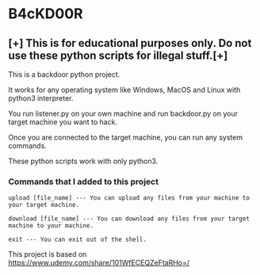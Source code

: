 # B4cKD00R

## [+] This is for educational purposes only. Do not use these python scripts for illegal stuff.[+]

This is a backdoor python project.

It works for any operating system like Windows, MacOS and Linux with python3 interpreter.

You run listener.py on your own machine and run backdoor.py on your target machine you want to hack.

Once you are connected to the target machine, you can run any system commands.

These python scripts work with only python3.



### Commands that I added to this project

    upload [file_name] --- You can upload any files from your machine to your target machine.

    download [file_name] --- You can download any files from your target machine to your machine.

    exit --- You can exit out of the shell.
    


This project is based on https://www.udemy.com/share/101WfECEQZeFtaRHo=/
